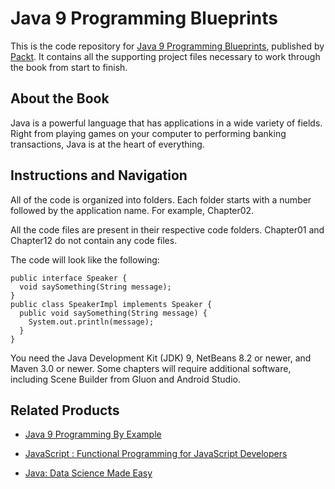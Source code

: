 # Java 9 Programming Blueprints
This is the code repository for [Java 9 Programming Blueprints](https://www.packtpub.com/application-development/java-9-programming-blueprints?utm_source=github&utm_medium=repository&utm_campaign=9781786460196), published by [Packt](https://www.packtpub.com/?utm_source=github). It contains all the supporting project files necessary to work through the book from start to finish.
## About the Book
Java is a powerful language that has applications in a wide variety of fields. Right from playing games on your computer to performing banking transactions, Java is at the heart of everything.
## Instructions and Navigation
All of the code is organized into folders. Each folder starts with a number followed by the application name. For example, Chapter02.

All the code files are present in their respective code folders. Chapter01 and Chapter12 do not contain any code files.

The code will look like the following:
```
public interface Speaker {
  void saySomething(String message);
}
public class SpeakerImpl implements Speaker {
  public void saySomething(String message) {
    System.out.println(message);
  }
}
```

You need the Java Development Kit (JDK) 9, NetBeans 8.2 or newer, and Maven 3.0 or newer. Some chapters will require additional software, including Scene Builder from Gluon and Android Studio.

## Related Products
* [Java 9 Programming By Example](https://www.packtpub.com/application-development/java-9-programming-example?utm_source=github&utm_medium=repository&utm_campaign=9781786468284)

* [JavaScript : Functional Programming for JavaScript Developers](https://www.packtpub.com/web-development/javascript-functional-programming-javascript-developers?utm_source=github&utm_medium=repository&utm_campaign=9781787124660)

* [Java: Data Science Made Easy](https://www.packtpub.com/big-data-and-business-intelligence/java-data-science-made-easy?utm_source=github&utm_medium=repository&utm_campaign=9781788475655)

